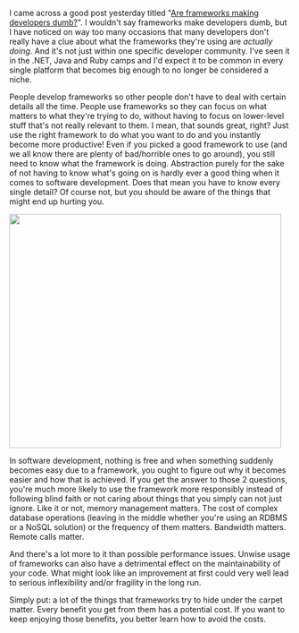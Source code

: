 I came across a good post yesterday titled "<a href="http://www.javacodegeeks.com/2011/08/are-frameworks-making-developers-dumb.html" target="_blank">Are frameworks making developers dumb?</a>". I wouldn't say frameworks make developers dumb, but I have noticed on way too many occasions that many developers don't really have a clue about what the frameworks they're using are <em>actually doing</em>. And it's not just within one specific developer community. I've seen it in the .NET, Java and Ruby camps and I'd expect it to be common in every single platform that becomes big enough to no longer be considered a niche.

People develop frameworks so other people don't have to deal with certain details all the time. People use frameworks so they can focus on what matters to what they're trying to do, without having to focus on lower-level stuff that's not really relevant to them. I mean, that sounds great, right? Just use the right framework to do what you want to do and you instantly become more productive! Even if you picked a good framework to use (and we all know there are plenty of bad/horrible ones to go around), you still need to know what the framework is doing. Abstraction purely for the sake of not having to know what's going on is hardly ever a good thing when it comes to software development. Does that mean you have to know every single detail? Of course not, but you should be aware of the things that might end up hurting you.

<a href="/blog/wp-content/uploads/2011/08/doingitwrong.jpg"><img src="/blog/wp-content/uploads/2011/08/doingitwrong.jpg" alt="" title="doingitwrong" width="487" height="418" class="aligncenter size-full wp-image-3526" /></a>

In software development, nothing is free and when something suddenly becomes easy due to a framework, you ought to figure out why it becomes easier and how that is achieved. If you get the answer to those 2 questions, you're much more likely to use the framework more responsibly instead of following blind faith or not caring about things that you simply can not just ignore. Like it or not, memory management matters. The cost of complex database operations (leaving in the middle whether you're using an RDBMS or a NoSQL solution) or the frequency of them matters. Bandwidth matters. Remote calls matter. 

And there's a lot more to it than possible performance issues. Unwise usage of frameworks can also have a detrimental effect on the maintainability of your code. What might look like an improvement at first could very well lead to serious inflexibility and/or fragility in the long run.

Simply put: a lot of the things that frameworks try to hide under the carpet matter. Every benefit you get from them has a potential cost. If you want to keep enjoying those benefits, you better learn how to avoid the costs.